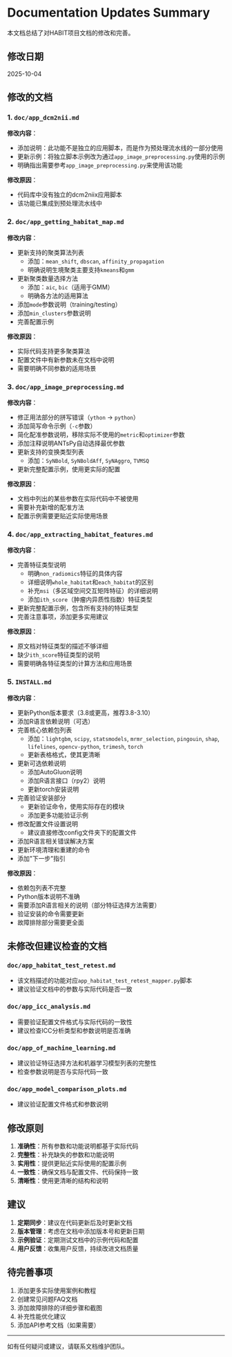 # Documentation Updates Summary

本文档总结了对HABIT项目文档的修改和完善。

## 修改日期
2025-10-04

## 修改的文档

### 1. `doc/app_dcm2nii.md`
**修改内容**：
- 添加说明：此功能不是独立的应用脚本，而是作为预处理流水线的一部分使用
- 更新示例：将独立脚本示例改为通过`app_image_preprocessing.py`使用的示例
- 明确指出需要参考`app_image_preprocessing.py`来使用该功能

**修改原因**：
- 代码库中没有独立的dcm2niix应用脚本
- 该功能已集成到预处理流水线中

### 2. `doc/app_getting_habitat_map.md`
**修改内容**：
- 更新支持的聚类算法列表
  - 添加：`mean_shift`, `dbscan`, `affinity_propagation`
  - 明确说明生境聚类主要支持`kmeans`和`gmm`
- 更新聚类数量选择方法
  - 添加：`aic`, `bic`（适用于GMM）
  - 明确各方法的适用算法
- 添加`mode`参数说明（training/testing）
- 添加`min_clusters`参数说明
- 完善配置示例

**修改原因**：
- 实际代码支持更多聚类算法
- 配置文件中有新参数未在文档中说明
- 需要明确不同参数的适用场景

### 3. `doc/app_image_preprocessing.md`
**修改内容**：
- 修正用法部分的拼写错误（`ython` → `python`）
- 添加简写命令示例（`-c`参数）
- 简化配准参数说明，移除实际不使用的`metric`和`optimizer`参数
- 添加注释说明ANTsPy自动选择最优参数
- 更新支持的变换类型列表
  - 添加：`SyNBold`, `SyNBoldAff`, `SyNAggro`, `TVMSQ`
- 更新完整配置示例，使用更实际的配置

**修改原因**：
- 文档中列出的某些参数在实际代码中不被使用
- 需要补充新增的配准方法
- 配置示例需要更贴近实际使用场景

### 4. `doc/app_extracting_habitat_features.md`
**修改内容**：
- 完善特征类型说明
  - 明确`non_radiomics`特征的具体内容
  - 详细说明`whole_habitat`和`each_habitat`的区别
  - 补充`msi`（多区域空间交互矩阵特征）的详细说明
  - 添加`ith_score`（肿瘤内异质性指数）特征类型
- 更新完整配置示例，包含所有支持的特征类型
- 完善注意事项，添加更多实用建议

**修改原因**：
- 原文档对特征类型的描述不够详细
- 缺少`ith_score`特征类型的说明
- 需要明确各特征类型的计算方法和应用场景

### 5. `INSTALL.md`
**修改内容**：
- 更新Python版本要求（3.8或更高，推荐3.8-3.10）
- 添加R语言依赖说明（可选）
- 完善核心依赖包列表
  - 添加：`lightgbm`, `scipy`, `statsmodels`, `mrmr_selection`, `pingouin`, `shap`, `lifelines`, `opencv-python`, `trimesh`, `torch`
  - 更新表格格式，使其更清晰
- 更新可选依赖说明
  - 添加AutoGluon说明
  - 添加R语言接口（rpy2）说明
  - 更新torch安装说明
- 完善验证安装部分
  - 更新验证命令，使用实际存在的模块
  - 添加更多功能验证示例
- 修改配置文件设置说明
  - 建议直接修改config文件夹下的配置文件
- 添加R语言相关错误解决方案
- 更新环境清理和重建的命令
- 添加"下一步"指引

**修改原因**：
- 依赖包列表不完整
- Python版本说明不准确
- 需要添加R语言相关的说明（部分特征选择方法需要）
- 验证安装的命令需要更新
- 故障排除部分需要更全面

## 未修改但建议检查的文档

### `doc/app_habitat_test_retest.md`
- 该文档描述的功能对应`app_habitat_test_retest_mapper.py`脚本
- 建议验证文档中的参数与实际代码是否一致

### `doc/app_icc_analysis.md`
- 需要验证配置文件格式与实际代码的一致性
- 建议检查ICC分析类型和参数说明是否准确

### `doc/app_of_machine_learning.md`
- 建议验证特征选择方法和机器学习模型列表的完整性
- 检查参数说明是否与实际代码一致

### `doc/app_model_comparison_plots.md`
- 建议验证配置文件格式和参数说明

## 修改原则

1. **准确性**：所有参数和功能说明都基于实际代码
2. **完整性**：补充缺失的参数和功能说明
3. **实用性**：提供更贴近实际使用的配置示例
4. **一致性**：确保文档与配置文件、代码保持一致
5. **清晰性**：使用更清晰的结构和说明

## 建议

1. **定期同步**：建议在代码更新后及时更新文档
2. **版本管理**：考虑在文档中添加版本号和更新日期
3. **示例验证**：定期测试文档中的示例代码和配置
4. **用户反馈**：收集用户反馈，持续改进文档质量

## 待完善事项

1. 添加更多实际使用案例和教程
2. 创建常见问题FAQ文档
3. 添加故障排除的详细步骤和截图
4. 补充性能优化建议
5. 添加API参考文档（如果需要）

---

如有任何疑问或建议，请联系文档维护团队。

